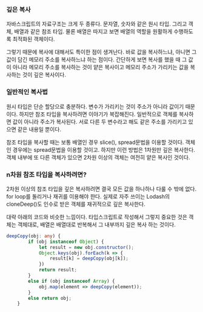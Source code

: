 ### 깊은 복사
자바스크립트의 자료구조는 크게 두 종류다. 문자열, 숫자와 같은 원시 타입. 그리고 객체, 배열과 같은 참조 타입. 물론 배열은 따지고 보면 배열의 역할을 원활하게 수행하도록 최적화된 객체이다.

그렇기 때문에 복사에 대해서도 특이한 점이 생겨난다. 바로 값을 복사하느냐, 아니면 그 값이 담긴 메모리 주소를 복사하느냐 하는 점이다. 간단하게 보면 복사를 했을 때 그 값이 아니라 메모리 주소를 복사하는 것이 얕은 복사이고 메모리 주소가 가리키는 값을 복사하는 것이 깊은 복사이다.
### 일반적인 복사법
원시 타입은 단순 할당으로 충분하다. 변수가 가리키는 것이 주소가 아니라 값이기 때문이다. 하지만 참조 타입을 복사하려면 이야기가 복잡해진다. 일반적으로 객체를 복사하면 값이 아니라 주소가 복사된다. 서로 다른 두 변수라고 해도 같은 주소를 가리키고 있으면 같은 내용일 뿐이다.

참조 타입을 복사할 때는 보통 배열인 경우 slice(), spread문법을 이용할 것이다. 객체인 경우에는 spread문법을 이용할 것이고. 하지만 이런 방법은 1차원만 깊은 복사한다. 객체 내부에 또 다른 객체가 있으면 2차원 이상의 객체는 여전히 얕은 복사인 것이다.   
### n차원 참조 타입을 복사하려면?
2차원 이상의 참조 타입을 깊은 복사하려면 결국 모든 값을 하나하나 다룰 수 밖에 없다. for loop를 돌리거나 재귀를 이용해야 한다. 실제로 자주 쓰이는 Lodash의 cloneDeep()도 인수로 받은 객체를 재귀적으로 깊은 복사한다.

대략 아래의 코드와 비슷한 느낌이다. 타입스크립트로 작성해서 그렇지 중요한 것은 객체는 객체대로, 배열은 배열대로 반복해서 그 내부까지 깊은 복사 하는 것이다.
```typescript
deepCopy(obj: any) {
        if (obj instanceof Object) {
            let result = new obj.constructor();
            Object.keys(obj).forEach(k => {
                result[k] = deepCopy(obj[k]);
            })
            return result;
        }
        else if (obj instanceof Array) {
            obj.map(element => deepCopy(element));
        }
        else return obj;
    }
```
